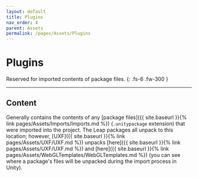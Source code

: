 ```yaml
---
layout: default
title: Plugins
nav_order: 4
parent: Assets
permalink: /pages/Assets/Plugins
---
```


# Plugins
Reserved for imported contents of package files.
{: .fs-6 .fw-300 }

---

## Content

Generally contains the contents of any [package files]({{ site.baseurl }}{% link pages/Assets/Imports/Imports.md %}) (`.unitypackage` extension) that were imported into the project. The Leap packages all unpack to this location; however, [UXF]({{ site.baseurl }}{% link pages/Assets/UXF/UXF.md %}) unpacks [here]({{ site.baseurl }}{% link pages/Assets/UXF/UXF.md %}) and [here]({{ site.baseurl }}{% link pages/Assets/WebGLTemplates/WebGLTemplates.md %}) (you can see where a package's files will be unpacked during the import process in Unity). 
